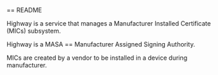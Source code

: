 == README

Highway is a service that manages a Manufacturer Installed
Certificate (MICs) subsystem.

Highway is a MASA == Manufacturer Assigned Signing Authority.

MICs are created by a vendor to be installed in a device during manufacturer.



